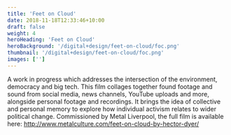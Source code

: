 ```yaml
---
title: 'Feet on Cloud'
date: 2018-11-18T12:33:46+10:00
draft: false
weight: 4
heroHeading: 'Feet on Cloud'
heroBackground: '/digital+design/feet-on-cloud/foc.png'
thumbnail: '/digital+design/feet-on-cloud/foc.png'
images: ['']
---
```


A work in progress which addresses the intersection of the environment, democracy and big tech. 
This film collages together found footage and sound from social media, news channels, YouTube uploads and more, alongside personal footage and recordings. It brings the idea of collective and personal memory to explore how individual activism relates to wider political change.
Commissioned by Metal Liverpool, the full film is available here: http://www.metalculture.com/feet-on-cloud-by-hector-dyer/

